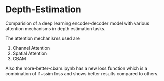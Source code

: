# Depth-Estimation

Comparision of a deep learning encoder-decoder model with various attention mechanisms in depth estimation tasks.

The attention mechanisms used are
1) Channel Attention
2) Spatial Attention
3) CBAM

Also the more-better-cbam.ipynb has a new loss function which is a combination of l1+ssim loss and shows better results compared to others.
